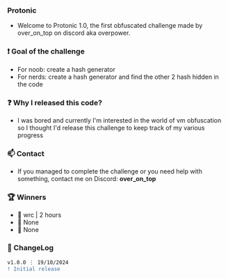 ### Protonic
- Welcome to Protonic 1.0, the first obfuscated challenge made by over_on_top on discord aka overpower.

### ❗ Goal of the challenge
- For noob: create a hash generator
- For nerds: create a hash generator and find the other 2 hash hidden in the code

### ❓ Why I released this code?
- I was bored and currently I'm interested in the world of vm obfuscation so I thought I'd release this challenge to keep track of my various progress

### 📫 Contact
- If you managed to complete the challenge or you need help with something, contact me on Discord: **over_on_top**

### 🏆 Winners
- 🥇 wrc | 2 hours
- 🥈 None
- 🥉 None

### 📜 ChangeLog
```diff
v1.0.0 ⋮ 19/10/2024
! Initial release
```
